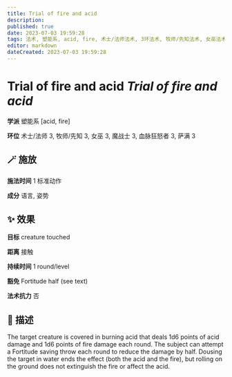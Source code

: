 ```yaml
---
title: Trial of fire and acid
description: 
published: true
date: 2023-07-03 19:59:28
tags: 法术, 塑能系, acid, fire, 术士/法师法术, 3环法术, 牧师/先知法术, 女巫法术, 魔战士法术, 血脉狂怒者法术, 萨满法术
editor: markdown
dateCreated: 2023-07-03 19:59:28
---
```


# **Trial of fire and acid** *Trial of fire and acid*

**学派** 塑能系 \[acid, fire\] 

**环位** 术士/法师 3, 牧师/先知 3, 女巫 3, 魔战士 3, 血脉狂怒者 3, 萨满 3

## 🪄 施放

**施法时间** 1 标准动作

**成分** 语言, 姿势

## ✨ 效果 

**目标** creature touched 

**距离** 接触  

**持续时间** 1 round/level 

**豁免** Fortitude half (see text)

**法术抗力** 否

## 📖 描述

The target creature is covered in burning acid that deals 1d6 points of acid damage and 1d6 points of fire damage each round. The subject can attempt a Fortitude saving throw each round to reduce the damage by half. Dousing the target in water ends the effect (both the acid and the fire), but rolling on the ground does not extinguish the fire or affect the acid.
    